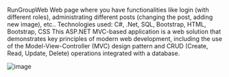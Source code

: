 RunGroupWeb 
Web page where you have functionalities like login (with different roles), administrating different posts (changing the post, adding new image), etc.. Technologies used: C#, .Net, SQL, Bootstrap, HTML, Bootstrap, CSS
This ASP.NET MVC-based application is a web solution that demonstrates key principles of modern web development, including the use of the Model-View-Controller (MVC) design pattern and CRUD (Create, Read, Update, Delete) operations integrated with a database.

![image](https://github.com/user-attachments/assets/7036e1c8-ced5-4e9b-adc5-6fecdd7e614a)
